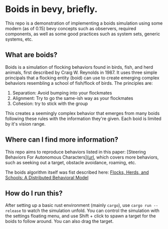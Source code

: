 # Boids in bevy, briefly.

This repo is a demonstration of implementing a boids simulation using some modern (as of 0.15) bevy concepts such as observers, required components, as well as some good practices
such as system sets, generic systems, etc.

## What are boids?

Boids is a simulation of flocking behaviors found in birds, fish, and herd animals, first described by Craig W. Reynolds in 1987.
It uses three simple principals that a flocking entity (boid) can use to create emerging complex behaviors resembling a school of fish/flock of birds. The principles are:

1. Separation: Avoid bumping into your flockmates
2. Alignment: Try to go the same-ish way as your flockmates
3. Cohesion: try to stick with the group

This creates a seemingly complex behavior that emerges from many boids following these rules with the information they're given. Each boid is limited by it's vision range.

## Where can I find more information?

This repo aims to reproduce behaviors listed in this paper: [Steering Behaviors For Autonomous Characters]([url](https://www.red3d.com/cwr/steer/gdc99/), which covers
more behaviors, such as seeking out a target, obstacle avoidance, roaming, etc.

The boids algorithm itself was fist described here: [Flocks, Herds, and Schools: A Distributed Behavioral Model](https://www.cs.toronto.edu/~dt/siggraph97-course/cwr87/)

## How do I run this?

After setting up a basic rust environment (mainly `cargo`), use `cargo run --release` to watch the simulation unfold. You can control the simulation with the 
settings floating menu, and use Shift + click to spawn a target for the boids to follow around. You can also drag the target.
